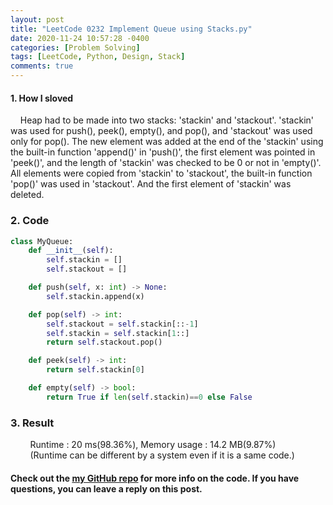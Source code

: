 ```yaml
---
layout: post
title: "LeetCode 0232 Implement Queue using Stacks.py"
date: 2020-11-24 10:57:28 -0400
categories: [Problem Solving]
tags: [LeetCode, Python, Design, Stack]
comments: true
---
```


#### 1. How I sloved
&nbsp;&nbsp;&nbsp;&nbsp;Heap had to be made into two stacks: 'stackin' and 'stackout'. 'stackin' was used for push(), peek(), empty(), and pop(), and 'stackout' was used only for pop(). The new element was added at the end of the 'stackin' using the built-in function 'append()' in 'push()', the first element was pointed in 'peek()', and the length of 'stackin' was checked to be 0 or not in 'empty()'. All elements were copied from 'stackin' to 'stackout', the built-in function 'pop()' was used in 'stackout'. And the first element of 'stackin' was deleted. 

### 2. Code
```python
class MyQueue:
    def __init__(self):
        self.stackin = []
        self.stackout = []

    def push(self, x: int) -> None:
        self.stackin.append(x)

    def pop(self) -> int:
        self.stackout = self.stackin[::-1]
        self.stackin = self.stackin[1::]
        return self.stackout.pop()

    def peek(self) -> int:
        return self.stackin[0]

    def empty(self) -> bool:
        return True if len(self.stackin)==0 else False
```

### 3. Result
&nbsp;&nbsp;&nbsp;&nbsp;&nbsp;&nbsp;&nbsp;&nbsp;Runtime : 20 ms(98.36%), Memory usage : 14.2 MB(9.87%)  
&nbsp;&nbsp;&nbsp;&nbsp;&nbsp;&nbsp;&nbsp;&nbsp;(Runtime can be different by a system even if it is a same code.)

#### Check out the [my GitHub repo][hyuk-gh] for more info on the code. If you have questions, you can leave a reply on this post.
[hyuk-gh]:   https://github.com/dlgur1994/StudyAlgorithms
